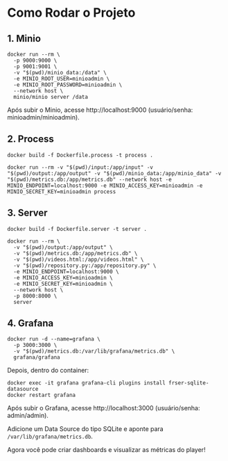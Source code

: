 # Como Rodar o Projeto

## 1. Minio 

```
docker run --rm \
  -p 9000:9000 \
  -p 9001:9001 \
  -v "$(pwd)/minio_data:/data" \
  -e MINIO_ROOT_USER=minioadmin \
  -e MINIO_ROOT_PASSWORD=minioadmin \
  --network host \
  minio/minio server /data
```
Após subir o Minio, acesse http://localhost:9000 (usuário/senha: minioadmin/minioadmin).

## 2. Process

```
docker build -f Dockerfile.process -t process .
```

```
docker run --rm -v "$(pwd)/input:/app/input" -v "$(pwd)/output:/app/output" -v "$(pwd)/minio_data:/app/minio_data" -v "$(pwd)/metrics.db:/app/metrics.db" --network host -e MINIO_ENDPOINT=localhost:9000 -e MINIO_ACCESS_KEY=minioadmin -e MINIO_SECRET_KEY=minioadmin process
```

## 3. Server

```
docker build -f Dockerfile.server -t server .
```

```
docker run --rm \
  -v "$(pwd)/output:/app/output" \
  -v "$(pwd)/metrics.db:/app/metrics.db" \
  -v "$(pwd)/videos.html:/app/videos.html" \
  -v "$(pwd)/repository.py:/app/repository.py" \
  -e MINIO_ENDPOINT=localhost:9000 \
  -e MINIO_ACCESS_KEY=minioadmin \
  -e MINIO_SECRET_KEY=minioadmin \
  --network host \
  -p 8000:8000 \
  server
```

## 4. Grafana 

```
docker run -d --name=grafana \
  -p 3000:3000 \
  -v "$(pwd)/metrics.db:/var/lib/grafana/metrics.db" \
  grafana/grafana
```

Depois, dentro do container:

```
docker exec -it grafana grafana-cli plugins install frser-sqlite-datasource
docker restart grafana
```

Após subir o Grafana, acesse http://localhost:3000 (usuário/senha: admin/admin).

Adicione um Data Source do tipo SQLite e aponte para `/var/lib/grafana/metrics.db`.

Agora você pode criar dashboards e visualizar as métricas do player!